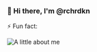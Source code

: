 ### 👋 Hi there, I'm @rchrdkn

⚡ Fun fact:

![A little about me](https://cdn.doyouyoga.com/wp/2017/01/15-i-have-no-idea.jpg)

<!--
**rchrdkn/rchrdkn** is a ✨ _special_ ✨ repository because its `README.md` (this file) appears on your GitHub profile.

Here are some ideas to get you started:

- 🔭 I’m currently working on ...
- 🌱 I’m currently learning ...
- 👯 I’m looking to collaborate on ...
- 🤔 I’m looking for help with ...
- 💬 Ask me about ...
- 📫 How to reach me: ...
- 😄 Pronouns: ...
- ⚡ Fun fact: ...
-->
